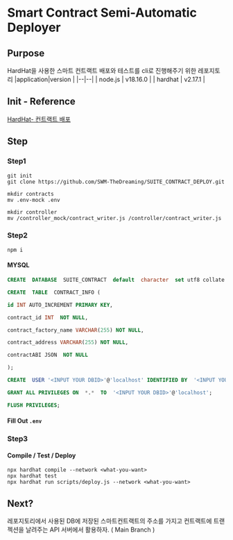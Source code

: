 # Smart Contract Semi-Automatic Deployer

## Purpose

HardHat을 사용한 스마트 컨트랙트 배포와 테스트를 cli로 진행해주기 위한 레포지토리
|application|version |
|--|--|
| node.js | v18.16.0 |
| hardhat | v2.17.1 |

## Init - Reference

[HardHat- 컨트랙트 배포](https://velog.io/@lopahn2/HardHat-%EC%BB%A8%ED%8A%B8%EB%9E%99%ED%8A%B8-%EB%B0%B0%ED%8F%AC#contract-compile)

## Step

### Step1

```git
git init
git clone https://github.com/SWM-TheDreaming/SUITE_CONTRACT_DEPLOY.git
```

```shell
mkdir contracts
mv .env-mock .env

mkdir controller
mv /controller_mock/contract_writer.js /controller/contract_writer.js
```

### Step2

```shell
npm i
```

#### MYSQL

```sql
CREATE  DATABASE  SUITE_CONTRACT  default  character  set utf8 collate utf8_general_ci;

CREATE  TABLE  CONTRACT_INFO (

id INT AUTO_INCREMENT PRIMARY KEY,

contract_id INT  NOT NULL,

contract_factory_name VARCHAR(255) NOT NULL,

contract_address VARCHAR(255) NOT NULL,

contractABI JSON  NOT NULL

);

CREATE  USER '<INPUT YOUR DBID>'@'localhost' IDENTIFIED BY  '<INPUT YOUR PASSWORD>';

GRANT ALL PRIVILEGES ON  *.*  TO  '<INPUT YOUR DBID>'@'localhost';

FLUSH PRIVILEGES;
```

#### Fill Out `.env`

### Step3

#### Compile / Test / Deploy

```shell
npx hardhat compile --network <what-you-want>
npx hardhat test
npx hardhat run scripts/deploy.js --network <what-you-want>
```

## Next?

레포지토리에서 사용된 DB에 저장된 스마트컨트랙트의 주소를 가지고 컨트랙트에 트랜젝션을 날려주는 API 서버에서 활용하자. ( Main Branch )
